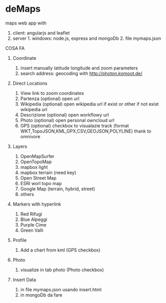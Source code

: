 # deMaps
maps web app with 
  1. client: angularjs and leaflet 
  2. server 
    1. windows: node.js, express and mongoDb
    2. file mymaps.json

COSA FA
1. Coordinate
	1. insert manually latitude longitude and zoom parameters
	2. search address: geocoding with http://photon.komoot.de/

2. Direct Locations		
	1. View link to zoom coordinates
	2. Partenza (optional) open url
	3. Wikipedia (optional) open wikipedia url if exist or other if not exist wikipedia url
	4. Descrizione (optional) open workflowy url
	5. Photo (optional) open personal owncloud url
	6. GPS (optional) checkbox to visualazie track (format WKT,TopoJSON,KML,GPX,CSV,GEOJSON,POLYLINE) thank to omnivore
	
3. Layers
	1. OpenMapSurfer
	2. OpenTopoMap
	3. mapbox light
	4. mapbox terrain (need key)
	5. Open Street Map
	6. ESRI worl topo map
	7. Google Map (terrain, hybrid, street)
	8. others
	
4. Markers with hyperlink
	1. Red			Rifugi
	2. Blue			Alpeggi
	3. Purple		Cime
	4. Green 		Valli

5. Profile
	1. Add a chart from kml (GPS checkbox)

6. Photo
    1. visualize in tab photo (Photo checkbox)

7. Insert Data
    1. in file mymaps.json usando insert.html
    2. in mongoDb da fare